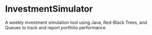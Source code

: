 # InvestmentSimulator
A weekly investment simulation tool using Java, Red-Black Trees, and Queues to track and report portfolio performance.
